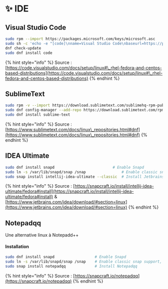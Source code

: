 # ✨ IDE

## Visual Studio Code

```bash
sudo rpm --import https://packages.microsoft.com/keys/microsoft.asc
sudo sh -c 'echo -e "[code]\nname=Visual Studio Code\nbaseurl=https://packages.microsoft.com/yumrepos/vscode\nenabled=1\ngpgcheck=1\ngpgkey=https://packages.microsoft.com/keys/microsoft.asc" > /etc/yum.repos.d/vscode.repo'
dnf check-update
sudo dnf install code
```

{% hint style="info" %}
Source : [https://code.visualstudio.com/docs/setup/linux#\_rhel-fedora-and-centos-based-distributions](https://code.visualstudio.com/docs/setup/linux#\_rhel-fedora-and-centos-based-distributions)
{% endhint %}

## SublimeText

```bash
sudo rpm -v --import https://download.sublimetext.com/sublimehq-rpm-pub.gpg
sudo dnf config-manager --add-repo https://download.sublimetext.com/rpm/stable/x86_64/sublime-text.repo
sudo dnf install sublime-text
```

{% hint style="info" %}
Source : [https://www.sublimetext.com/docs/linux\_repositories.html#dnf](https://www.sublimetext.com/docs/linux\_repositories.html#dnf)
{% endhint %}

## IDEA Ultimate

```bash
sudo dnf install snapd		                    # Enable Snapd
sudo ln -s /var/lib/snapd/snap /snap                # Enable classic snap support, enter the following to create a symbolic link
sudo snap install intellij-idea-ultimate --classic  # Install Jetbrains IDEA Ultimate
```

{% hint style="info" %}
Source : [https://snapcraft.io/install/intellij-idea-ultimate/fedora#install](https://snapcraft.io/install/intellij-idea-ultimate/fedora#install) & [https://www.jetbrains.com/idea/download/#section=linux](https://www.jetbrains.com/idea/download/#section=linux)
{% endhint %}

## Notepadqq

Une alternative linux à Notepadd++

#### Installation

```bash
sudo dnf install snapd	                # Enable Snapd
sudo ln -s /var/lib/snapd/snap /snap    # Enable classic snap support, enter the following to create a symbolic link
sudo snap install notepadqq             # Install Notepadqq
```

{% hint style="info" %}
Source : [https://snapcraft.io/notepadqq](https://snapcraft.io/notepadqq)
{% endhint %}
